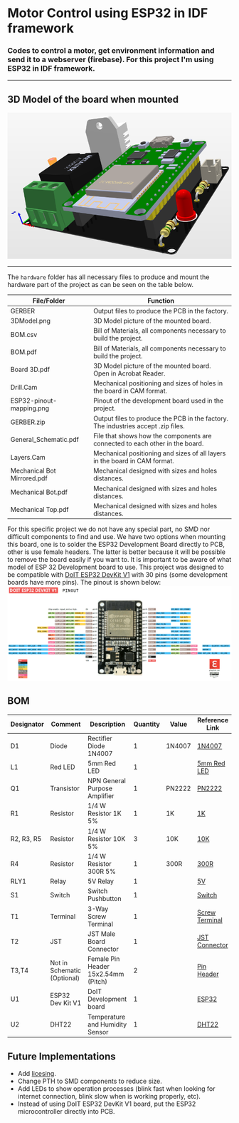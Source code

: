 # Motor Control using ESP32 in IDF framework
### Codes to control a motor, get environment information and send it to a webserver (firebase). For this project I'm using ESP32 in IDF framework.

______________

## 3D Model of the board when mounted

![3D Model](https://github.com/clfregis/motor_control/blob/master/hardware/3DModel.png)

______________

The `hardware` folder has all necessary files to produce and mount the hardware part of the project as can be seen on the table below.

|File/Folder                |Function                                                                         |
|---------------------------|---------------------------------------------------------------------------------|
|GERBER                     |Output files to produce the PCB in the factory.                                  |
|3DModel.png                |3D Model picture of the mounted board.                                           |
|BOM.csv                    |Bill of Materials, all components necessary to build the project.                |
|BOM.pdf                    |Bill of Materials, all components necessary to build the project.                |
|Board 3D.pdf               |3D Model picture of the mounted board. Open in Acrobat Reader.                   |
|Drill.Cam                  |Mechanical positioning and sizes of holes in the board in CAM format.            |
|ESP32-pinout-mapping.png   |Pinout of the development board used in the project.                             |
|GERBER.zip                 |Output files to produce the PCB in the factory. The industries accept .zip files.|
|General_Schematic.pdf      |File that shows how the components are connected to each other in the board.     |
|Layers.Cam                 |Mechanical positioning and sizes of all layers in the board in CAM format.       |
|Mechanical Bot Mirrored.pdf|Mechanical designed with sizes and holes distances.                              |
|Mechanical Bot.pdf         |Mechanical designed with sizes and holes distances.                              |
|Mechanical Top.pdf         |Mechanical designed with sizes and holes distances.                              |	

For this specific project we do not have any special part, no SMD nor difficult components to find and use. We have two options when mounting this board, one is to solder the ESP32 Development Board directly to PCB, other is use female headers. The latter is better because it will be possible to remove the board easily if you want to.
It is important to be aware of what model of ESP 32 Development board to use. This project was designed to be compatible with [DoIT ESP32 DevKit V1](https://docs.platformio.org/en/latest/boards/espressif32/esp32doit-devkit-v1.html) with 30 pins (some development boards have more pins). The pinout is shown below:
![DoIT ESP32 DevKit V1](https://github.com/clfregis/motor_control/blob/master/hardware/ESP32-pinout-mapping.png)


## BOM

|Designator|Comment                    |Description                        |Quantity|Value |Reference Link    |
|----------|---------------------------|-----------------------------------|--------|------|------------------|
|D1        |Diode                      |Rectifier Diode 1N4007             |1       |1N4007|[1N4007]()        |
|L1        |Red LED                    |5mm Red LED                        |1       |      |[5mm Red LED]()   |
|Q1        |Transistor                 |NPN General Purpose Amplifier      |1       |PN2222|[PN2222]()        |
|R1        |Resistor                   |1/4 W Resistor 1K 5%               |1       |1K    |[1K]()            |
|R2, R3, R5|Resistor                   |1/4 W Resistor 10K 5%              |3       |10K   |[10K]()           |
|R4        |Resistor                   |1/4 W Resistor 300R 5%             |1       |300R  |[300R]()          |
|RLY1      |Relay                      |5V Relay                           |1       |      |[5V]()            |
|S1        |Switch                     |Switch Pushbutton                  |1       |      |[Switch]()        |
|T1        |Terminal                   |3-Way Screw Terminal               |1       |      |[Screw Terminal]()|
|T2        |JST                        |JST Male Board Connector           |1       |      |[JST Connector]() |
|T3,T4     |Not in Schematic (Optional)|Female Pin Header 15x2.54mm (Pitch)|2       |      |[Pin Header]()    |
|U1        |ESP32 Dev Kit V1           |DoIT Development board             |1       |      |[ESP32]()         |
|U2        |DHT22                      |Temperature and Humidity Sensor    |1       |      |[DHT22]()         |

## Future Implementations

+ Add [licesing](https://forum.mysensors.org/topic/3096/open-hardware-licensing).
+ Change PTH to SMD components to reduce size.
+ Add LEDs to show operation processes (blink fast when looking for internet connection, blink slow when is working properly, etc).
+ Instead of using DoIT ESP32 DevKit V1 board, put the ESP32 microcontroller directly into PCB.